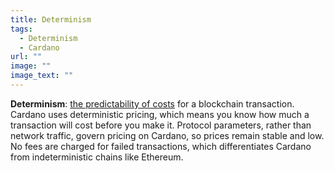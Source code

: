 ```yaml
---
title: Determinism
tags:
  - Determinism
  - Cardano
url: ""
image: ""
image_text: ""
---
```


**Determinism**: [the predictability of costs](https://iohk.io/en/blog/posts/2021/09/06/no-surprises-transaction-validation-on-cardano/) for a blockchain transaction. Cardano uses deterministic pricing, which means you know how much a transaction will cost before you make it. Protocol parameters, rather than network traffic, govern pricing on Cardano, so prices remain stable and low. No fees are charged for failed transactions, which differentiates Cardano from indeterministic chains like Ethereum.
